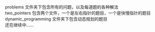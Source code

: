 problems 文件夹下包含所有的问题，以及每道题的各种解法  
two_pointers 包含两个文件，一个是左右指针的题目，一个是快慢指针的题目  
dynamic_programming 文件夹下包含动态规划的题目  
还在继续中......
